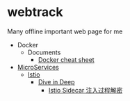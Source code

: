 # webtrack
Many offline important web page for me


- Docker
    - Documents
        - [Docker cheat sheet](https://liuliqiang.github.io/webtrack/docker/docker-cheat-sheet-v2.pdf)
- [MicroServices]()
    - [Istio]()
        - [Dive in Deep]()
            - [Istio Sidecar 注入过程解密](https://liuliqiang.github.io/webtrack/microservices/isito/dive-in-deep/istio.io/zh/blog/2019/data-plane-setup/index.html)
